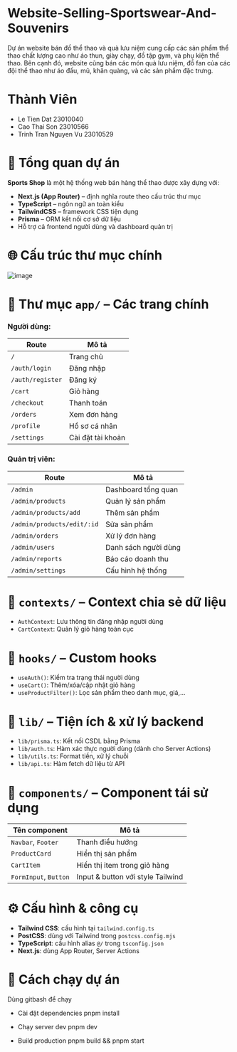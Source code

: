 # Website-Selling-Sportswear-And-Souvenirs
Dự án website bán đồ thể thao và quà lưu niệm cung cấp các sản phẩm thể thao chất lượng cao như áo thun, giày chạy, đồ tập gym, và phụ kiện thể thao. Bên cạnh đó, website cũng bán các món quà lưu niệm, đồ fan của các đội thể thao như áo đấu, mũ, khăn quàng, và các sản phẩm đặc trưng.
# Thành Viên
 - Le Tien Dat 23010040
 - Cao Thai Son 23010566
 - Trinh Tran Nguyen Vu 23010529

# 🧱 Tổng quan dự án

**Sports Shop** là một hệ thống web bán hàng thể thao được xây dựng với:
- **Next.js (App Router)** – định nghĩa route theo cấu trúc thư mục
- **TypeScript** – ngôn ngữ an toàn kiểu
- **TailwindCSS** – framework CSS tiện dụng
- **Prisma** – ORM kết nối cơ sở dữ liệu
- Hỗ trợ cả frontend người dùng và dashboard quản trị


# 🌐 Cấu trúc thư mục chính

![image](https://github.com/user-attachments/assets/fdbd4bd9-da5a-4495-a7b0-b23a03727912)


# 🧩 Thư mục `app/` – Các trang chính

### Người dùng:
| Route             | Mô tả |
|-------------------|------|
| `/`               | Trang chủ |
| `/auth/login`     | Đăng nhập |
| `/auth/register`  | Đăng ký |
| `/cart`           | Giỏ hàng |
| `/checkout`       | Thanh toán |
| `/orders`         | Xem đơn hàng |
| `/profile`        | Hồ sơ cá nhân |
| `/settings`       | Cài đặt tài khoản |

### Quản trị viên:
| Route                     | Mô tả |
|---------------------------|------|
| `/admin`                 | Dashboard tổng quan |
| `/admin/products`        | Quản lý sản phẩm |
| `/admin/products/add`    | Thêm sản phẩm |
| `/admin/products/edit/:id`| Sửa sản phẩm |
| `/admin/orders`          | Xử lý đơn hàng |
| `/admin/users`           | Danh sách người dùng |
| `/admin/reports`         | Báo cáo doanh thu |
| `/admin/settings`        | Cấu hình hệ thống |

# 🧠 `contexts/` – Context chia sẻ dữ liệu

- `AuthContext`: Lưu thông tin đăng nhập người dùng
- `CartContext`: Quản lý giỏ hàng toàn cục

# 🔁 `hooks/` – Custom hooks

- `useAuth()`: Kiểm tra trạng thái người dùng
- `useCart()`: Thêm/xóa/cập nhật giỏ hàng
- `useProductFilter()`: Lọc sản phẩm theo danh mục, giá,...

# 🧰 `lib/` – Tiện ích & xử lý backend

- `lib/prisma.ts`: Kết nối CSDL bằng Prisma
- `lib/auth.ts`: Hàm xác thực người dùng (dành cho Server Actions)
- `lib/utils.ts`: Format tiền, xử lý chuỗi
- `lib/api.ts`: Hàm fetch dữ liệu từ API

# 🧱 `components/` – Component tái sử dụng

| Tên component       | Mô tả |
|---------------------|------|
| `Navbar`, `Footer`  | Thanh điều hướng |
| `ProductCard`       | Hiển thị sản phẩm |
| `CartItem`          | Hiển thị item trong giỏ hàng |
| `FormInput`, `Button`| Input & button với style Tailwind |

# ⚙️ Cấu hình & công cụ

- **Tailwind CSS**: cấu hình tại `tailwind.config.ts`
- **PostCSS**: dùng với Tailwind trong `postcss.config.mjs`
- **TypeScript**: cấu hình alias `@/` trong `tsconfig.json`
- **Next.js**: dùng App Router, Server Actions

# 🚀 Cách chạy dự án

Dùng gitbash để chạy
- Cài đặt dependencies
pnpm install

- Chạy server dev
pnpm dev

- Build production
pnpm build && pnpm start




